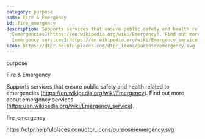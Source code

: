 ```yaml
---
category: purpose
name: Fire & Emergency
id: fire_emergency
description: Supports services that ensure public safety and health related to
  [emergencies](https://en.wikipedia.org/wiki/Emergency). Find out more about
  [emergency services](https://en.wikipedia.org/wiki/Emergency_service).
icon: https://dtpr.helpfulplaces.com/dtpr_icons/purpose/emergency.svg
---
```

purpose

Fire & Emergency

Supports services that ensure public safety and health related to emergencies (https://en.wikipedia.org/wiki/Emergency). Find out more about emergency services (https://en.wikipedia.org/wiki/Emergency_service).

fire_emergency

https://dtpr.helpfulplaces.com/dtpr_icons/purpose/emergency.svg